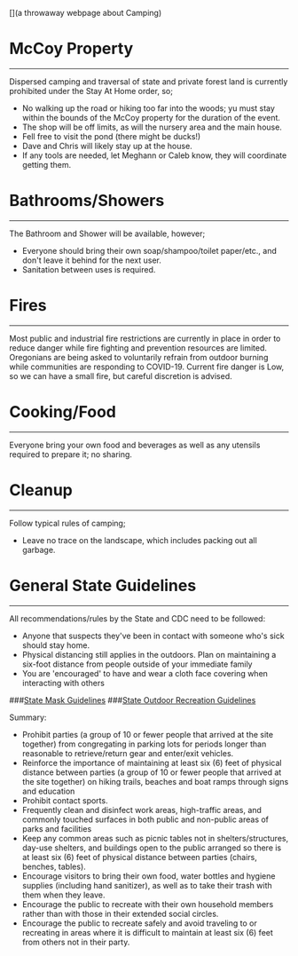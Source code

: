 [](a throwaway webpage about Camping)

# <a name="id-0"></a> McCoy Property
---
Dispersed camping and traversal of state and private forest land is currently prohibited under the Stay At Home order, so;
- No walking up the road or hiking too far into the woods; yu must stay within the bounds of the McCoy property for the duration of the event. 
- The shop will be off limits, as will the nursery area and the main house. 
- Fell free to visit the pond (there might be ducks!)
- Dave and Chris will likely stay up at the house.
- If any tools are needed, let Meghann or Caleb know, they will coordinate getting them.

# <a name="id-1"></a> Bathrooms/Showers
---
The Bathroom and Shower will be available, however;
- Everyone should bring their own soap/shampoo/toilet paper/etc., and don't leave it behind for the next user.
- Sanitation between uses is required.

# <a name="id-2"></a> Fires
---
Most public and industrial fire restrictions are currently in place in order to reduce danger while fire fighting and prevention resources are limited. Oregonians are being asked to voluntarily refrain from outdoor burning while communities are responding​ to ​COVID-19. Current fire danger is Low, so we can have a small fire, but careful discretion is advised. 

# <a name="id-3"></a> Cooking/Food
---
Everyone bring your own food and beverages as well as any utensils required to prepare it; no sharing. 

# <a name="id-4"></a> Cleanup
---
Follow typical rules of camping; 
- Leave no trace on the landscape, which includes packing out all garbage.

# <a name="id-5"></a> General State Guidelines 
---
All recommendations/rules by the State and CDC need to be followed:
- Anyone that suspects they've been in contact with someone who's sick should stay home.
- Physical distancing still applies in the outdoors. Plan on maintaining a six-foot distance from people outside of your immediate family
- You are 'encouraged' to have and wear a cloth face covering when interacting with others

###[State Mask Guidelines](https://sharedsystems.dhsoha.state.or.us/DHSForms/Served/le2288K.pdf)
###[State Outdoor Recreation Guidelines](https://sharedsystems.dhsoha.state.or.us/DHSForms/Served/le2342E.pdf)

Summary:
- Prohibit parties (a group of 10 or fewer people that arrived at the site together) from congregating in parking lots for periods longer than reasonable to retrieve/return gear and enter/exit vehicles.
- Reinforce the importance of maintaining at least six (6) feet of physical distance between parties (a group of 10 or fewer people that arrived at the site together) on hiking trails, beaches and boat ramps through signs and education 
- Prohibit contact sports. 
- Frequently clean and disinfect work areas, high-traffic areas, and commonly touched surfaces in both public and non-public areas of parks and facilities
- Keep any common areas such as picnic tables not in shelters/structures, day-use shelters, and buildings open to the public arranged so there is at least six (6) feet of physical distance between parties (chairs, benches, tables).
- Encourage visitors to bring their own food, water bottles and hygiene supplies (including hand sanitizer), as well as to take their trash with them when they leave.
- Encourage the public to recreate with their own household members rather than with those in their extended social circles.
- Encourage the public to recreate safely and avoid traveling to or recreating in areas where it is difficult to maintain at least six (6) feet from others not in their party.